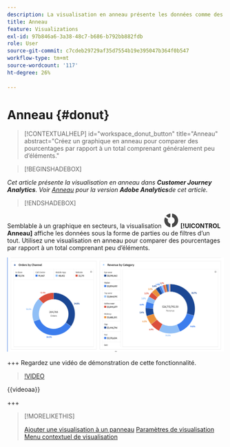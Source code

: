 ```yaml
---
description: La visualisation en anneau présente les données comme des portions ou des filtres dʼun tout.
title: Anneau
feature: Visualizations
exl-id: 97b846a6-3a38-48c7-b686-b792bb882fdb
role: User
source-git-commit: c7cdeb29729af35d7554b19e395047b364f0b547
workflow-type: tm+mt
source-wordcount: '117'
ht-degree: 26%

---
```


# Anneau {#donut}

<!-- markdownlint-disable MD034 -->

>[!CONTEXTUALHELP]
>id="workspace_donut_button"
>title="Anneau"
>abstract="Créez un graphique en anneau pour comparer des pourcentages par rapport à un total comprenant généralement peu d’éléments."

<!-- markdownlint-enable MD034 -->


>[!BEGINSHADEBOX]

*Cet article présente la visualisation en anneau dans **Customer Journey Analytics**. Voir [Anneau](https://experienceleague.adobe.com/en/docs/analytics/analyze/analysis-workspace/visualizations/donut) pour la version **Adobe Analytics**de cet article.*

>[!ENDSHADEBOX]


Semblable à un graphique en secteurs, la visualisation ![GraphDonut](/help/assets/icons/GraphDonut.svg) **[!UICONTROL Anneau]** affiche les données sous la forme de parties ou de filtres d’un tout. Utilisez une visualisation en anneau pour comparer des pourcentages par rapport à un total comprenant peu d’éléments.

![Graphique en anneau présentant les données sous la forme de parties ou de filtres d’un tout.](assets/donut.png)

+++ Regardez une vidéo de démonstration de cette fonctionnalité.

>[!VIDEO](https://video.tv.adobe.com/v/23989/?quality=12)

{{videoaa}}

+++

>[!MORELIKETHIS]
>
>[Ajouter une visualisation à un panneau](/help/analysis-workspace/visualizations/freeform-analysis-visualizations.md#add-visualizations-to-a-panel)
>[Paramètres de visualisation ](/help/analysis-workspace/visualizations/freeform-analysis-visualizations.md#settings)
>[Menu contextuel de visualisation](/help/analysis-workspace/visualizations/freeform-analysis-visualizations.md#context-menu)
>

